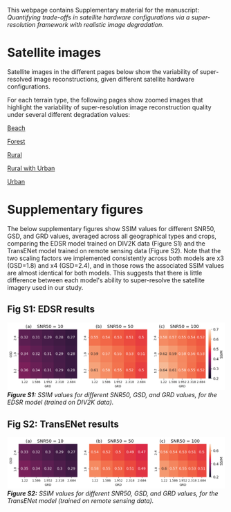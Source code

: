 This webpage contains Supplementary material for the manuscript: *Quantifying trade-offs in satellite hardware configurations via a super-resolution framework with realistic image degradation*.

# Satellite images

Satellite images in the different pages below show the variability of super-resolved image reconstructions, given different satellite hardware configurations.

For each terrain type, the following pages show zoomed images that highlight the variability of super-resolution image reconstruction quality under several different degradation values:

[Beach](beach.md)

[Forest](forest.md)

[Rural](rural.md)

[Rural with Urban](rural_w_urban.md)

[Urban](urban.md)

# Supplementary figures

The below supplementary figures show SSIM values for different SNR50, GSD, and GRD values, averaged across all geographical types and crops, comparing the EDSR model trained on DIV2K data (Figure S1) and the TransENet model trained on remote sensing data (Figure S2). Note that the two scaling factors we implemented consistently across both models are x3 (GSD=1.8) and x4 (GSD=2.4), and in those rows the associated SSIM values are almost identical for both models. This suggests that there is little difference between each model's ability to super-resolve the satellite imagery used in our study.

## Fig S1: EDSR results

![](plots/meanSSIM_EDSR_by_GSD_GRD_SNR50.png)
***Figure S1:*** *SSIM values for different SNR50, GSD, and GRD values, for the EDSR model (trained on DIV2K data).*

## Fig S2: TransENet results

![](plots/meanSSIM_TransENet-aid_by_GSD_GRD_SNR50.png)
***Figure S2:*** *SSIM values for different SNR50, GSD, and GRD values, for the TransENet model (trained on remote sensing data).*
